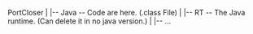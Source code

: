 PortCloser
|
|-- Java   -- Code are here. (.class File)
|
|-- RT     -- The Java runtime. (Can delete it in no java version.)
|
|-- ...
